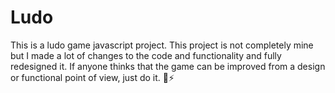 # Ludo
This is a ludo game javascript project. This project is not completely mine but I made a lot of changes to the code and functionality and fully redesigned it. If anyone thinks that the game can be improved from a design or functional point of view, just do it. 💪⚡️
